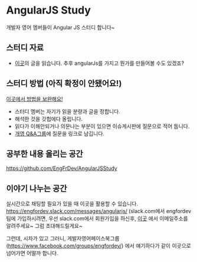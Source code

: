 AngularJS Study
==============

개발자 영어 멤버들이 Angular JS 스터디 합니다~ 

## 스터디 자료

- [이곳](https://thinkster.io/angulartutorial/a-better-way-to-learn-angularjs/)의 글을 읽습니다.
추후 angularJs를 가지고 뭔가를 만들어볼 수도 있겠죠?

## 스터디 방법 (아직 확정이 안됐어요!)

[이곳에서 방법을 보완해요!](http://goo.gl/1SDMWh)

- 스터디 멤버는 자기가 읽을 분량과 글을 정합니다. 
- 해석한 것을 깃헙에다 올립니다.
- 읽다가 이해안되거나 의문나는 부분이 있으면 이슈게시판에 질문으로 적어 둡니다. 
- [개영 Q&A그룹](https://www.facebook.com/groups/engfordevqa/)에 질문을 링크로 남깁니다.

## 공부한 내용 올리는 공간

https://github.com/EngFrDev/AngularJSStudy

## 이야기 나누는 공간
실시간으로 채팅할 필요가 있을 때 이곳을 활용할 수 있습니다.
https://engfordev.slack.com/messages/angularjs/
(slack.com에서 engfordev팀에 가입하시려면, 우선 slack.com에서 회원가입을 하신후, 
[이곳](https://docs.google.com/forms/d/1sabM5uuvGRmpLY7lem0UFb5z3qlI9euAnjScKFhImmc/viewform#start=invite)
에서 이메일주소를 알려주세요~ 그럼 초대해드릴게요~

그런데, 시차가 있고 그러니,
게발자영어페이스북그룹(https://www.facebook.com/groups/engfordev/) 에서 얘기하다가 같이 이곳으로 넘어가면 어떨까 합니다. 


